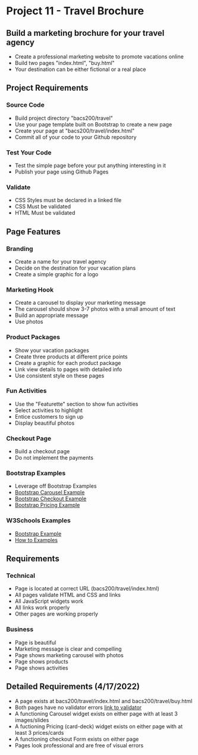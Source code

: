 # Project 11 - Travel Brochure

## Build a marketing brochure for your travel agency
* Create a professional marketing website to promote vacations online
* Build two pages "index.html", "buy.html"
* Your destination can be either fictional or a real place


## Project Requirements

### Source Code
* Build project directory "bacs200/travel"
* Use your page template built on Bootstrap to create a new page
* Create your page at "bacs200/travel/index.html"
* Commit all of your code to your Github repository


### Test Your Code
* Test the simple page before your put anything interesting in it
* Publish your page using Github Pages


### Validate
* CSS Styles must be declared in a linked file
* CSS Must be validated
* HTML Must be validated



## Page Features

### Branding
* Create a name for your travel agency
* Decide on the destination for your vacation plans
* Create a simple graphic for a logo


### Marketing Hook
* Create a carousel to display your marketing message
* The carousel should show 3-7 photos with a small amount of text
* Build an appropriate message
* Use photos


### Product Packages
* Show your vacation packages
* Create three products at different price points
* Create a graphic for each product package
* Link view details to pages with detailed info
* Use consistent style on these pages


### Fun Activities
* Use the "Featurette" section to show fun activities
* Select activities to highlight
* Entice customers to sign up
* Display beautiful photos


### Checkout Page
* Build a checkout page 
* Do not implement the payments


### Bootstrap Examples
* Leverage off Bootstrap Examples
* [Bootstrap Carousel Example](https://getbootstrap.com/docs/5.1/examples/carousel/)
* [Bootstrap Checkout Example](https://getbootstrap.com/docs/5.1/examples/checkout/)
* [Bootstrap Pricing Example](https://getbootstrap.com/docs/5.1/examples/pricing/)


### W3Schools Examples
* [Bootstrap Example](https://www.w3schools.com/bootstrap5/index.php)
* [How to Examples](https://www.w3schools.com/howto/default.asp)



## Requirements

### Technical
* Page is located at correct URL (bacs200/travel/index.html)
* All pages validate HTML and CSS and links
* All JavaScript widgets work
* All links work properly
* Other pages are working properly

### Business
* Page is beautiful
* Marketing message is clear and compelling
* Page shows marketing carousel with photos
* Page shows products
* Page shows activities

## Detailed Requirements (4/17/2022)
* A page exists at bacs200/travel/index.html and bacs200/travel/buy.html
* Both pages have no validator errors [link to validator](https://validator.w3.org)
* A functioning Carousel widget exists on either page with at least 3 images/slides
* A fuctioning Pricing (card-deck) widget exists on either page with at least 3 prices/cards
* A functioning checkout Form exists on either page
* Pages look professional and are free of visual errors

